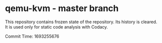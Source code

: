 # qemu-kvm - master branch

This repository contains frozen state of the repository.
Its history is cleared. It is used only for static code
analysis with Codacy.

Commit Time: 1693255676